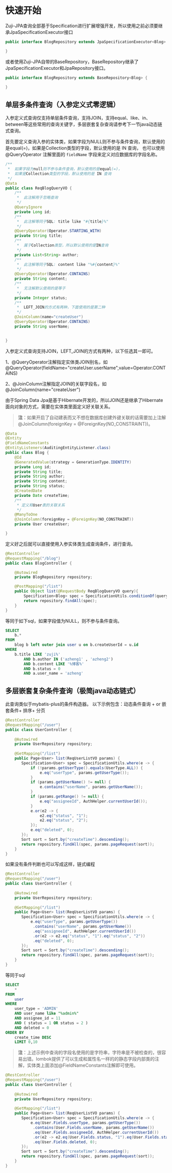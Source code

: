 # 快速开始

Zuji-JPA查询全部基于Specification进行扩展增强开发，所以使用之前必须要继承JpaSpecificationExecutor接口
```java
public interface BlogRepository extends JpaSpecificationExecutor<Blog> {

}
```

或者使用Zuji-JPA自带的BaseRepository，BaseRepository继承了JpaSpecificationExecutor和JpaRepository接口。
```java
public interface BlogRepository extends BaseRepository<Blog> {
    
}
```

## 单层多条件查询（入参定义式零逻辑）

入参定义式查询仅支持单层条件查询，支持JOIN，支持equal、like、in、between等这些常用的查询关键字，多层嵌套复杂查询请参考下一节java动态链式查询。

首先要定义查询入参的实体类，如果字段为NULL则不参与条件查询，默认使用的是equal(=)，如果是Collection类型的字段，默认使用的是 IN 查询，
也可以使用@QueryOperator 注解里面的 `fieldName` 字段来定义对应数据库的字段名称。

  
```java
/**
 *  如果字段为null则不参与条件查询，默认使用的是equal(=)，
 *  如果是Collection类型的字段，默认使用的是 IN 查询
 */
@Data
public class ReqBlogQueryVO {
    /**
     *  此注解用于忽略查询
     */
    @QueryIgnore
    private Long id;
    /**
     *  此注解等同于SQL: title like "#{title}%"
     */
    @QueryOperator(Operator.STARTING_WITH)
    private String title;
    /**
     *  属于Collection类型，所以默认使用的是IN查询
     */
    private List<String> author;
    /**
     *  此注解等同于SQL: content like "%#{content}%"
     */
    @QueryOperator(Operator.CONTAINS)
    private String content;
    /**
     *  无注解默认使用的是等于
     */
    private Integer status;
    /**
     *  LEFT_JOIN的方式有两种，下面使用的是第二种
     */
    @JoinColumn(name="createUser")
    @QueryOperator(Operator.CONTAINS)
    private String userName;

   
}
```

入参定义式查询支持JOIN，LEFT_JOIN的方式有两种，以下任选其一即可。

  1、@QueryOperator注解指定实体类JOIN别名，如 @QueryOperator(fieldName="createUser.userName",value=Operator.CONTAINS)
  
  2、@JoinColumn注解指定JOIN的关联字段名，如 @JoinColumn(name="createUser")
  
由于Spring Data Jpa是基于Hibernate开发的，所以JOIN还是继承了Hibernate面向对象的方式，需要在实体类里面定义好关联关系。

> **注**：如果开启了自动建表而又不想在数据库创建外键关联的话需要加上注解  
    @JoinColumn(foreignKey = @ForeignKey(NO_CONSTRAINT))。

```java
@Data
@Entity
@FieldNameConstants
@EntityListeners(AuditingEntityListener.class)
public class Blog {
    @Id
    @GeneratedValue(strategy = GenerationType.IDENTITY)
    private Long id;
    private String title;
    private String author;
    private String content;
    private String status;
    @CreatedDate
    private Date createTime;
    /**
     * 定义和User表的关联关系
     */
    @ManyToOne
    @JoinColumn(foreignKey = @ForeignKey(NO_CONSTRAINT))
    private User createUser;

}
```


定义好之后就可以直接使用入参实体类生成查询条件，进行查询。
```java
@RestController
@RequestMapping("/blog")
public class BlogController {

    @Autowired
    private BlogRepository repository;

    @PostMapping("/list")
    public Object list(@RequestBody ReqBlogQueryVO query){
        Specification<Blog> spec = SpecificationUtils.conditionOf(query);
        return repository.findAll(spec);
    }
}
```

等同于如下sql，如果字段值为NULL，则不参与条件查询。
```sql
SELECT 
    b.*
FROM
    blog b left outer join user u on b.createUserId = u.id
WHERE
    b.title LIKE 'zuji%'
        AND b.author IN ('azheng1' , 'azheng2')
        AND b.content LIKE '%博客%'
        AND b.status = 0
        AND a.user_name = 'azheng'
```


## 多层嵌套复杂条件查询（极简java动态链式）

此查询类似于mybatis-plus的条件构造器。
以下示例包含：动态条件查询 + or 嵌套条件+ 排序+ 分页

```java
@RestController
@RequestMapping("/user")
public class UserController {
    
    @Autowired
    private UserRepository repository;
    
    @GetMapping("/list")
    public Page<User> list(ReqUserListVO params) {
       Specification<User> spec = SpecificationUtils.where(e -> {
           if (!params.getUserType().equals(UserType.ALL)) {
               e.eq("userType", params.getUserType());
           }
           if (params.getUserName() != null) {
               e.contains("userName", params.getUserName());
           }
           if (params.getRange() != null) {
               e.eq("assigneeId", AuthHelper.currentUserId());
           }
           e.or(e2 -> {
               e2.eq("status", "1");
               e2.eq("status", "2");
           });
           e.eq("deleted", 0);
       });
       Sort sort = Sort.by("createTime").descending();
       return repository.findAll(spec, params.pageRequest(sort));
    }
}
```
如果没有条件判断也可以写成这样，链式编程

```java
@RestController
@RequestMapping("/user")
public class UserController {
    
    @Autowired
    private UserRepository repository;
    
    @GetMapping("/list")
    public Page<User> list(ReqUserListVO params) {
       Specification<User> spec = SpecificationUtils.where(e -> {
           e.eq("userType", params.getUserType())
            .contains("userName", params.getUserName())
            .eq("assigneeId", AuthHelper.currentUserId())
            .or(e2 -> e2.eq("status", "1").eq("status", "2"))
            .eq("deleted", 0);
       });
       Sort sort = Sort.by("createTime").descending();
       return repository.findAll(spec, params.pageRequest(sort));
    }
}
```

等同于sql

```sql
SELECT
	* 
FROM
	user
WHERE
	user_type = 'ADMIN' 
	AND user_name like "%admin%" 
	AND assignee_id = 11 
	AND ( status = 1 OR status = 2 ) 
	AND deleted = 0 
ORDER BY
	create_time DESC 
	LIMIT 0,10
```

> **注**：上述示例中查询的字段名使用的是字符串，字符串是不被检查的，很容易出错。lombok提供了可以生成和属性名一样的的静态字段内部类的注解，实体类上面添加@FieldNameConstants注解即可使用。
```java
@RestController
@RequestMapping("/user")
public class UserController {
    
    @Autowired
    private UserRepository repository;
    
    @GetMapping("/list")
    public Page<User> list(ReqUserListVO params) {
       Specification<User> spec = SpecificationUtils.where(e -> {
           e.eq(User.Fields.userType, params.getUserType())
            .contains(User.Fields.userName, params.getUserName())
            .eq(User.Fields.assigneeId, AuthHelper.currentUserId())
            .or(e2 -> e2.eq(User.Fields.status, "1").eq(User.Fields.status, "2"))
            .eq(User.Fields.deleted, 0);
       });
       Sort sort = Sort.by("createTime").descending();
       return repository.findAll(spec, params.pageRequest(sort));
    }
}
```